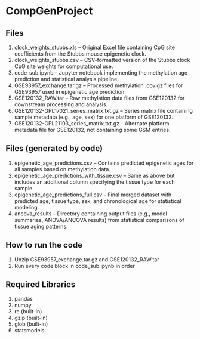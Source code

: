 # CompGenProject
## Files
1. clock_weights_stubbs.xls – Original Excel file containing CpG site coefficients from the Stubbs mouse epigenetic clock.
2. clock_weights_stubbs.csv – CSV-formatted version of the Stubbs clock CpG site weights for computational use.
3. code_sub.ipynb – Jupyter notebook implementing the methylation age prediction and statistical analysis pipeline.
4. GSE93957_exchange.tar.gz – Processed methylation .cov.gz files for GSE93957 used in epigenetic age prediction.
5. GSE120132_RAW.tar – Raw methylation data files from GSE120132 for downstream processing and analysis.
6. GSE120132-GPL17021_series_matrix.txt.gz – Series matrix file containing sample metadata (e.g., age, sex) for one platform of GSE120132.
7. GSE120132-GPL21103_series_matrix.txt.gz – Alternate platform metadata file for GSE120132, not containing some GSM entries.

## Files (generated by code)
1. epigenetic_age_predictions.csv – Contains predicted epigenetic ages for all samples based on methylation data.
2. epigenetic_age_predictions_with_tissue.csv – Same as above but includes an additional column specifying the tissue type for each sample.
3. epigenetic_age_predictions_full.csv – Final merged dataset with predicted age, tissue type, sex, and chronological age for statistical modeling.
4. ancova_results – Directory containing output files (e.g., model summaries, ANOVA/ANCOVA results) from statistical comparisons of tissue aging patterns.

## How to run the code
1. Unzip GSE93957_exchange.tar.gz and GSE120132_RAW.tar
2. Run every code block in code_sub.ipynb in order

## Required Libraries
1. pandas
2. numpy
3. re (built-in)
4. gzip (built-in)
5. glob (built-in)
6. statsmodels
